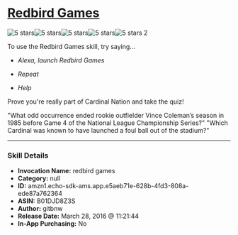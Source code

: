 # [Redbird Games](http://alexa.amazon.com/#skills/amzn1.echo-sdk-ams.app.e5aeb71e-628b-4fd3-808a-ede87a762364)
![5 stars](../../images/ic_star_black_18dp_1x.png)![5 stars](../../images/ic_star_black_18dp_1x.png)![5 stars](../../images/ic_star_black_18dp_1x.png)![5 stars](../../images/ic_star_black_18dp_1x.png)![5 stars](../../images/ic_star_black_18dp_1x.png) 2

To use the Redbird Games skill, try saying...

* *Alexa, launch Redbird Games*

* *Repeat*

* *Help*

Prove you're really part of Cardinal Nation and take the quiz!

"What odd occurrence ended rookie outfielder Vince Coleman’s season in 1985 before Game 4 of the National League Championship Series?"
"Which Cardinal was known to have launched a foul ball out of the stadium?"

***

### Skill Details

* **Invocation Name:** redbird games
* **Category:** null
* **ID:** amzn1.echo-sdk-ams.app.e5aeb71e-628b-4fd3-808a-ede87a762364
* **ASIN:** B01DJD8Z3S
* **Author:** gitbnw
* **Release Date:** March 28, 2016 @ 11:21:44
* **In-App Purchasing:** No
